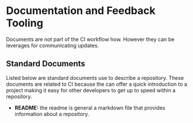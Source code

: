 # Documentation and Feedback Tooling

Documents are not part of the CI workflow how. However they can be leverages for communicating updates.

## Standard Documents

Listed below are standard documents use to describe a repository. These documents are related to CI because the can offer a quick introduction to a project making it easy for other developers to get up to speed within a repository.

- **README:** the readme is general a markdown file that provides information about a repository.
